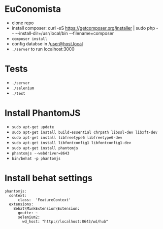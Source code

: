 # EuConomista

- clone repo
- install composer: curl -sS https://getcomposer.org/installer | sudo php -- --install-dir=/usr/local/bin --filename=composer
- `composer install`
- config databse in /user@host.local 
- `./server` to run localhost:3000

# Tests

- `./server` 
- `./selenium`
- `./test`

# Install PhantomJS

- `sudo apt-get update`
- `sudo apt-get install build-essential chrpath libssl-dev libxft-dev`
- `sudo apt-get install libfreetype6 libfreetype6-dev`
- `sudo apt-get install libfontconfig1 libfontconfig1-dev`
- `sudo apt-get install phantomjs`
- `phantomjs --webdriver=8643`
- `bin/behat -p phantomjs`

# Install behat settings

```
phantomjs:
  context:
      class:  'FeatureContext'
  extensions:
    Behat\MinkExtension\Extension:
      goutte: ~
      selenium2:
        wd_host: "http://localhost:8643/wd/hub"
```